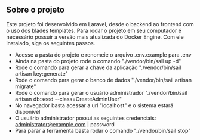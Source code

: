 ## Sobre o projeto

Este projeto foi desenvolvido em Laravel, desde o backend ao frontend com o uso dos blades templates. Para rodar o projeto em seu computador é necessário possuir a versão mais atualizada do Docker Engine. Com ele instalado, siga os seguintes passos.

- Acesse a pasta do projeto e renomeie o arquivo .env.example para .env
- Ainda na pasta do projeto rode o comando "./vendor/bin/sail up -d"
- Rode o comando para gerar a chave da aplicação "./vendor/bin/sail artisan key:generate"
- Rode o comando para gerar o banco de dados "./vendor/bin/sail artisan migrate"
- Rode o comando para gerar o usuário administrador "./vendor/bin/sail artisan db:seed --class=CreateAdminUser"
- No navegador basta acessar a url "localhost" e o sistema estará disponível
- O usuário administrador possui as seguintes credenciais: administrator@example.com | password
- Para parar a ferramenta basta rodar o comando "./vendor/bin/sail stop"
